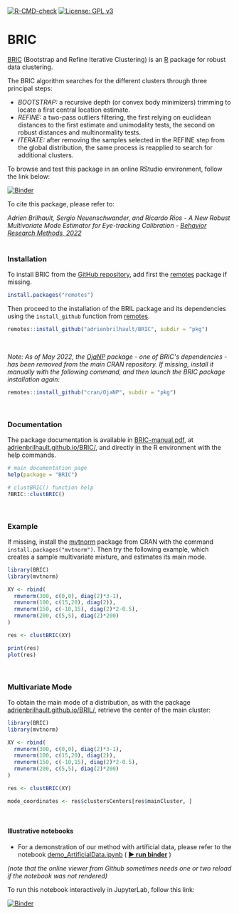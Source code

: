 <!-- badges: start -->

[![R-CMD-check](https://github.com/adrienbrilhault/BRIL/workflows/R-CMD-check/badge.svg)](https://github.com/adrienbrilhault/BRIC/actions)
[![License: GPL
v3](https://img.shields.io/badge/License-GPL%20v3-blue.svg)](pkg/LICENSE)

<!-- badges: end -->

# BRIC

[BRIC](https://github.com/adrienbrilhault/BRIC) (Bootstrap and Refine
Iterative Clustering) is an [R](https://www.r-project.org) package for
robust data clustering.

The BRIC algorithm searches for the different clusters through three
principal steps:

-   *BOOTSTRAP:* a recursive depth (or convex body minimizers) trimming
    to locate a first central location estimate.
-   *REFINE:* a two-pass outliers filtering, the first relying on
    euclidean distances to the first estimate and unimodality tests, the
    second on robust distances and multinormality tests.
-   *ITERATE:* after removing the samples selected in the REFINE step
    from the global distribution, the same process is reapplied to
    search for additional clusters.

To browse and test this package in an online RStudio environment, follow
the link below:

[![Binder](https://tinyurl.com/badgeRStudio)](https://mybinder.org/v2/gh/adrienbrilhault/BRIC/HEAD?urlpath=rstudio)

To cite this package, please refer to:

*Adrien Brilhault, Sergio Neuenschwander, and Ricardo Rios - A New
Robust Multivariate Mode Estimator for Eye-tracking Calibration -
[Behavior Research Methods, 2022](https://rdcu.be/cI9Pf)* <br><br>

### Installation

To install BRIC from the [GitHub
repository](https://github.com/adrienbrilhault/BRIC), add first the
[remotes](https://github.com/r-lib/remotes) package if missing.

``` r
install.packages("remotes")
```

Then proceed to the installation of the BRIL package and its
dependencies using the `install_github` function from
[remotes](https://github.com/r-lib/remotes).

``` r
remotes::install_github("adrienbrilhault/BRIC", subdir = "pkg")
```

<br>

*Note: As of May 2022, the
[OjaNP](https://cran.r-project.org/web/packages/OjaNP/) package - one of
BRIC's dependencies - has been removed from the main CRAN repository.
If missing, install it manually with the following command, and then launch the BRIC
package installation again:*

``` r
remotes::install_github("cran/OjaNP", subdir = "pkg")
```
<br>

### Documentation

The package documentation is available in
[BRIC-manual.pdf](https://github.com/adrienbrilhault/BRIC/raw/master/BRIC-manual.pdf),
at
[adrienbrilhault.github.io/BRIC/](https://adrienbrilhault.github.io/BRIC/),
and directly in the R environment with the help commands.

``` r
# main documentation page
help(package = "BRIC")

# clustBRIC() function help
?BRIC::clustBRIC()
```

<br>

### Example

If missing, install the
[mvtnorm](https://CRAN.R-project.org/package=mvtnorm) package from CRAN
with the command `install.packages("mvtnorm")`. Then try the following
example, which creates a sample multivariate mixture, and estimates its
main mode.

``` r
library(BRIC)
library(mvtnorm)

XY <- rbind(
  rmvnorm(300, c(0,0), diag(2)*3-1),
  rmvnorm(100, c(15,20), diag(2)),
  rmvnorm(150, c(-10,15), diag(2)*2-0.5),
  rmvnorm(200, c(5,5), diag(2)*200)
)

res <- clustBRIC(XY)

print(res)
plot(res)
```

<br>

### Multivariate Mode

To obtain the main mode of a distribution, as with the package
[adrienbrilhault.github.io/BRIL/](https://adrienbrilhault.github.io/BRIL/),
retrieve the center of the main cluster:

``` r
library(BRIC)
library(mvtnorm)

XY <- rbind(
  rmvnorm(300, c(0,0), diag(2)*3-1),
  rmvnorm(100, c(15,20), diag(2)),
  rmvnorm(150, c(-10,15), diag(2)*2-0.5),
  rmvnorm(200, c(5,5), diag(2)*200)
)

res <- clustBRIC(XY)

mode_coordinates <- res$clustersCenters[res$mainCluster, ]
```

<br>

#### Illustrative notebooks

- For a demonstration of our method with artificial data, please refer to the 
notebook [demo_ArtificialData.ipynb](demo_ArtificialData.ipynb) 
( **[▶️ run binder](https://mybinder.org/v2/gh/adrienbrilhault/BRIC/HEAD?filepath=demo_ArtificialData.ipynb)** )

*(note that the online viewer from Github sometimes needs one or two reload if the notebook was not rendered)*

To run this notebook interactively in JupyterLab, follow this link:

[![Binder](https://tinyurl.com/badgeJupyterLab)](https://mybinder.org/v2/gh/adrienbrilhault/BRIC/HEAD?urlpath=lab)
